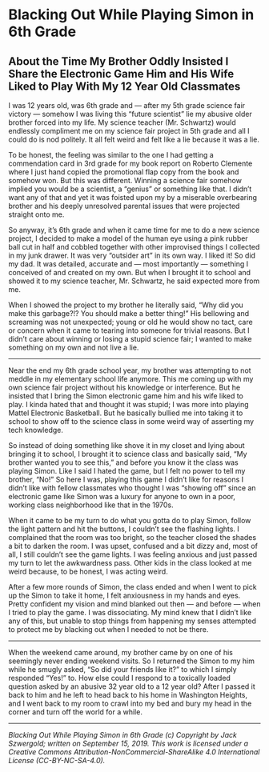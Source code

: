 # Blacking Out While Playing Simon in 6th Grade
## About the Time My Brother Oddly Insisted I Share the Electronic Game Him and His Wife Liked to Play With My 12 Year Old Classmates

I was 12 years old, was 6th grade and — after my 5th grade science fair victory — somehow I was living this “future scientist” lie my abusive older brother forced into my life. My science teacher (Mr. Schwartz) would endlessly compliment me on my science fair project in 5th grade and all I could do is nod politely. It all felt weird and felt like a lie because it was a lie.

To be honest, the feeling was similar to the one I had getting a commendation card in 3rd grade for my book report on Roberto Clemente where I just hand copied the promotional flap copy from the book and somehow won. But this was different. Winning a science fair somehow implied you would be a scientist, a “genius” or something like that. I didn’t want any of that and yet it was foisted upon my by a miserable overbearing brother and his deeply unresolved parental issues that were projected straight onto me.

So anyway, it’s 6th grade and when it came time for me to do a new science project, I decided to make a model of the human eye using a pink rubber ball cut in half and cobbled together with other improvised things I collected in my junk drawer. It was very “outsider art” in its own way. I liked it! So did my dad. It was detailed, accurate and — most importantly — something I conceived of and created on my own. But when I brought it to school and showed it to my science teacher, Mr. Schwartz, he said expected more from me.

When I showed the project to my brother he literally said, “Why did you make this garbage?!? You should make a better thing!” His bellowing and screaming was not unexpected; young or old he would show no tact, care or concern when it came to tearing into someone for trivial reasons. But I didn’t care about winning or losing a stupid science fair; I wanted to make something on my own and not live a lie.

***

Near the end my 6th grade school year, my brother was attempting to not meddle in my elementary school life anymore. This me coming up with my own science fair project without his knowledge or interference. But he insisted that I bring the Simon electronic game him and his wife liked to play. I kinda hated that and thought it was stupid; I was more into playing Mattel Electronic Basketball. But he basically bullied me into taking it to school to show off to the science class in some weird way of asserting my tech knowledge.

So instead of doing something like shove it in my closet and lying about bringing it to school, I brought it to science class and basically said, “My brother wanted you to see this,” and before you know it the class was playing Simon. Like I said I hated the game, but I felt no power to tell my brother, “No!” So here I was, playing this game I didn’t like for reasons I didn’t like with fellow classmates who thought I was “showing off” since an electronic game like Simon was a luxury for anyone to own in a poor, working class neighborhood like that in the 1970s.

When it came to be my turn to do what you gotta do to play Simon, follow the light pattern and hit the buttons, I couldn’t see the flashing lights. I complained that the room was too bright, so the teacher closed the shades a bit to darken the room. I was upset, confused and a bit dizzy and, most of all, I still couldn’t see the game lights. I was feeling anxious and just passed my turn to let the awkwardness pass. Other kids in the class looked at me weird because, to be honest, I was acting weird.

After a few more rounds of Simon, the class ended and when I went to pick up the Simon to take it home, I felt anxiousness in my hands and eyes. Pretty confident my vision and mind blanked out then — and before — when I tried to play the game. I was dissociating. My mind knew that I didn’t like any of this, but unable to stop things from happening my senses attempted to protect me by blacking out when I needed to not be there.

***

When the weekend came around, my brother came by on one of his seemingly never ending weekend visits. So I returned the Simon to my him while he smugly asked, “So did your friends like it?” to which I simply responded “Yes!” to. How else could I respond to a toxically loaded question asked by an abusive 32 year old to a 12 year old? After I passed it back to him and he left to head back to his home in Washington Heights, and I went back to my room to crawl into my bed and bury my head in the corner and turn off the world for a while.

***

*Blacking Out While Playing Simon in 6th Grade (c) Copyright by Jack Szwergold; written on September 15, 2019. This work is licensed under a Creative Commons Attribution-NonCommercial-ShareAlike 4.0 International License (CC-BY-NC-SA-4.0).*